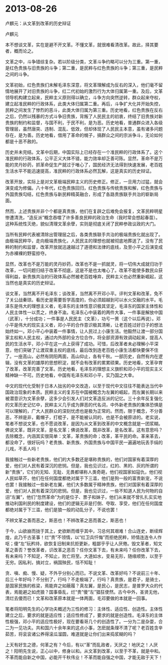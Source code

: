# 2013-08-26

卢麒元：从文革到改革的历史辩证 

卢麒元

本不想谈文革，实在是避不开文革。不懂文革，就很难看清改革。故此，择其要者，概而论之。

文革之中，斗争错综复杂。若以阶级分类，文革斗争约略可以分为三重。第一重，是红色贵族与旧贵族的斗争；第二重，是民粹与红色贵族的斗争；第三重，是民粹之间的斗争。

文革初始，红色贵族们未解毛泽东深意，将文革理解成为反右的深入，他们毫不留情地展开了对旧贵族的斗争，红二代初始的激烈行为大体归属第一重。及后，文革领导机构建立起来，民粹主义原则得以确立，斗争方向突然逆转，群众起来夺权，建立起准民粹的行政体系，此类大体归属第二重。再后，斗争扩大化并开始失控，民粹之间发生了惨烈的恶斗，此类大体归属为第三重。历史地看，红色贵族在反右之后，仍然以残暴的方式斗争旧贵族，背叛了人民民主的初衷，终结了旧贵族对新贵族的制约和监督，与国不利，于民不利，是为恶。历史地看，普通群众进入各级管理层，虽然唐突、违制、混乱、低效，但却体现了人民民主本意，虽有诸多问题存在，是为善。历史地看，借用了革命的幌子，搞群众之间的宗派争斗，无论如何都是十恶不赦的。

历史并未完结。文革中后期，中国实际上已经存在一个准民粹的行政体系了。这个准民粹的行政体系，公平正义大体不错，能力效率却乏善可陈。显然，革命不是万能的灵丹妙药，抓革命促生产就过于唯心了，国民经济无法得到快速发展，老百姓生活水平不能迅速提高，准民粹的行政体系必然瓦解，这是真实的历史辩证。

改革开放，实际上是对文革极端民粹主义的历史修正。修正，一旦用力过猛，就会演变成为修偏。八十年代，红色贵族回归，红色贵族与传统贵族和解，红色贵族与外国贵族勾结，红色贵族与新民粹精英融合，形成了各路贵族联手共治的崭新局面。

然而，上述贵族并非个个都是真贵族，他们在复辟之后难免会报复，文革民粹明星惨遭清洗，“造反派”概念吞噬了许多善良民粹的政治生命（我时常会想起春苗）。这种系统性灭绝，貌似清理文革余孽，实则是彻底关闭了民粹参政议政的大门。

当所有民粹代表被清除出管理层之后，各类贵族联手共治的极端贵族化就出现了。由极端民粹华，走向极端贵族化，人民民主的理想也就被彻底地葬送了。没有了民粹的制约和监督，改革开放就迅速越过了道德和法律的底线，及至小平之后演变成为赤裸裸的野蛮掠夺。

显然，改革也不是万能的灵丹妙药，改革也不是一抓就灵，将一切伟大成就归功于改革，一切问题归结于改革不彻底，这是不是也太唯心了。改革不能使多数民众获得利益，新贵族共治的行政体系必然被老百姓唾弃，民粹主义也必然重新崛起，这当然也是真实的历史辩证。

谈文革，当然离不开毛泽东；谈改革，当然离不开邓小平。评判文革和改革，免不了关公战秦琼。看历史是需要哲学高度的，你必须超越到可以水火交融的水平。毛泽东是伟大的理想主义者，毛泽东的主体性意识极其坚定，毛泽东的国家主体性和人民主体性一以贯之，终身不渝。毛泽东心中装着的两件大事，一件事是解放中国（武革），十分成功；一件事是人民民主（文革），功亏一篑（这个以后再说）。邓小平是伟大的现实主义者，邓小平的合作意识极其清晰，让老百姓过好日子的想法始终如一。邓小平心中装着一件事情，让人民过上小康生活。他毅然让渡一部分国家主权和人民主权，通过内外部的全方位合作，将全部资源有效调动起来，提高人民的生活水平，邓小平在这一点上获得了成功。可惜，后改革者未必理解小平深意，他们突破了让渡双重主权的底线，最后改到连老百姓小康生活都快要保不住了。一座高山，必然有阴阳两面，高山仰止，各有千秋。一部历史，自然有内在逻辑，没有文革的雄厚的思想积淀，就不会有改革的累累硕果。历史地看，文革孕育了改革，改革完善了文革。历史地看，毛泽东的理想主义旗帜和邓小平的现实主义精神缺一不可。历史地看，中国有毛泽东和邓小平，实乃国之大幸。

中文的现代化受制于日本人拙劣的中文改造，以至于现代中文往往不能表达当代中国政治现象的本质。民粹主义的复苏在中国被概念为左翼的崛起，而左翼长期以来被潜意识为文革余孽，这多少会引发人们对文革造反派的记忆。三十余年反复强化的文革历史记忆中，民粹主义几乎成为罪恶的代名词，中外新老贵族的集体恐惧是可以理解的，广大人民群众的深刻忧虑也是极为正常的。然而，限于概念，不分善恶，不辨是非，戴帽子，打棍子，是不能被认同的，也是不会被原谅的。老实说，笔者不想说文革，也不愿说改革，是因为从文革到改革的中文概念就是一团浆糊。佛说文革，既非文革，是名文革；佛说改革，既非改革，是名改革。这有意思吗？去除概念，内涵其实很简单：文革，革贵族的命；改革，革平民的命。革来革去，都没命了，很好玩吗？老贵族、新贵族、外国贵族与中国平民一遍遍地玩丢手绢的儿戏，不丢人吗！

我接触过一些新老贵族，他们的大多数还是堪称贵族的，他们对国家有着深厚的爱，他们对人民有着深沉的悲悯。但是，我也见识过，红的、黑的、灰的所谓的新“贵族”，它们的无知、无耻、无畏都堪称人类奇葩，他们视国家如寇仇，他们视人民如草芥，他们在任何国度都绝对属于下三滥，他们是狗一般的富贵新宠，不说也罢！我接触过一些新老左翼，他们大多数属于精神贵族，他们对国家有着深厚的爱，他们对人民有着深沉的悲悯。但是，我也见识过，一些不知道人民为何物的自诩“左翼”，他们“忽然革命”为的是位子、票子和妹子，他们从来就不曾扎扎实实地推动利国利民的制度建设，他们的逻辑无非是打倒、夺取、享受，他们在任何国度都绝对属于下三滥，他们是狼一般的动乱分子，不说也罢！

不辨文革之善而恶之，斯恶也！不辨改革之恶而善之，斯恶也！

于今，山欲崩而拢于其上，史欲断而缠乎其中，习总何其艰难！合山连史，断续辉煌，此乃千古圣事！烂“贵”不领情，以“红卫兵忏悔”而拒绝民粹，矫情连连令人作呕；傻“左”玩矜持，欲恢复旧制来抗拒更新，粗鄙乎乎让人厌倦。毁文革者，知文革之善否？誉改革者，识改革之恶否？任你文革下去，有未来吗？任你改革下去，有未来吗？不知足，不知止，败亡将至。大道如水，变易无形，随缘顺势，以至于无穷。因私利，搞对立，祸国殃民，恬不知耻！

贪、嗔、痴、慢、疑，不外乎分别心而已。不说文革、改革好吗？不说前三十年、后三十年好吗？不分别了，行吗？不走极端了，行吗？真贵族，是君子，是骑士，是国家民族的栋梁，焉能弃之如蔽履？真左翼，是民心，是民志，是普罗大众的代表，焉能避之如虎狼？国事昏乱，烂“贵”傻“左”猖狂使然。古今中外，圣贤无他，清烂去傻而已！文革和改革原本就是一体两面，毛邓要做的本就是一回事。

笔者将阳明先生的心学功夫概述为三性的修习：主体性、适应性、创造性。主体性建立之后，要求的就是适应性；适应性修成了，要求的就是创造性。毛泽东的主体性极强，邓小平的适应性极好，现在要看哥几个的创造性了。一分为二是杂耍，合二为一见功夫。共和国六十余年来的这点小事，怎麽就条理不清了呢？老百姓含辛茹苦，将衮衮诸公养得滚瓜溜圆，难道就是让你们出来捣浆糊的吗？

上天有好生之德，何革之有？今后，有以“革”而乱政者，天厌之！地厌之！人厌之！阳明先生说，正心以中，修身以和。从文革到改革，以至于不革，就是中和。不革而能自新之中国，必能开千秋伟业！不革而能自强之中国，才能无敌于天下！
